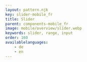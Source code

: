 ```yaml
---
layout: pattern.njk
key: slider-mobile_fr
title: Slider
parent: components-mobile_fr
image: mobile/overview/slider.webp
keywords: slider, range, input
order: 160
availablelanguages: 
    - de
    - en
---
```


